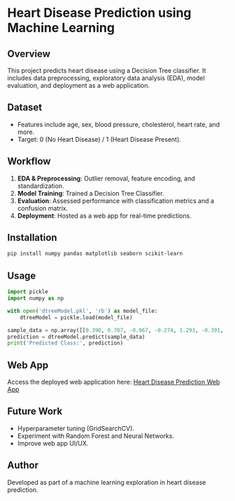 # Heart Disease Prediction using Machine Learning

## Overview
This project predicts heart disease using a Decision Tree classifier. It includes data preprocessing, exploratory data analysis (EDA), model evaluation, and deployment as a web application.

## Dataset
- Features include age, sex, blood pressure, cholesterol, heart rate, and more.
- Target: 0 (No Heart Disease) / 1 (Heart Disease Present).

## Workflow
1. **EDA & Preprocessing**: Outlier removal, feature encoding, and standardization.
2. **Model Training**: Trained a Decision Tree Classifier.
3. **Evaluation**: Assessed performance with classification metrics and a confusion matrix.
4. **Deployment**: Hosted as a web app for real-time predictions.

## Installation
```bash
pip install numpy pandas matplotlib seaborn scikit-learn
```

## Usage
```python
import pickle
import numpy as np

with open('dtreeModel.pkl', 'rb') as model_file:
    dtreeModel = pickle.load(model_file)

sample_data = np.array([[0.396, 0.707, -0.967, -0.274, 1.293, -0.391, -1.104, 0.956, -0.707, -0.963, 0.998, 2.033, 1.184]])
prediction = dtreeModel.predict(sample_data)
print('Predicted Class:', prediction)
```

## Web App
Access the deployed web application here: [Heart Disease Prediction Web App](
https://heartdiseasedetection-taniya.streamlit.app/)

## Future Work
- Hyperparameter tuning (GridSearchCV).
- Experiment with Random Forest and Neural Networks.
- Improve web app UI/UX.

## Author
Developed as part of a machine learning exploration in heart disease prediction.
